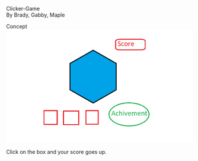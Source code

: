 Clicker-Game  
By Brady, Gabby, Maple

Concept
![](concept.png)  

Click on the box and your score goes up.